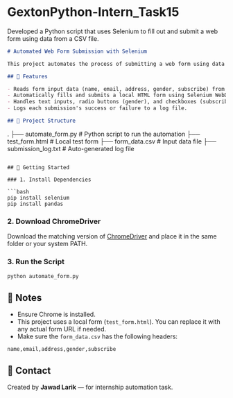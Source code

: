 # GextonPython-Intern_Task15
Developed a Python script that uses Selenium to fill out and submit a web form using data from a CSV file.

```markdown
# Automated Web Form Submission with Selenium

This project automates the process of submitting a web form using data from a CSV file with the help of Python and Selenium.

## 🔧 Features

- Reads form input data (name, email, address, gender, subscribe) from a CSV file.
- Automatically fills and submits a local HTML form using Selenium WebDriver.
- Handles text inputs, radio buttons (gender), and checkboxes (subscribe).
- Logs each submission's success or failure to a log file.

## 📁 Project Structure

```

.
├── automate\_form.py          # Python script to run the automation
├── test\_form.html            # Local test form
├── form\_data.csv             # Input data file
├── submission\_log.txt        # Auto-generated log file

````

## 🚀 Getting Started

### 1. Install Dependencies

```bash
pip install selenium
pip install pandas
````

### 2. Download ChromeDriver

Download the matching version of [ChromeDriver](https://sites.google.com/chromium.org/driver/) and place it in the same folder or your system PATH.

### 3. Run the Script

```bash
python automate_form.py
```

## 📝 Notes

* Ensure Chrome is installed.
* This project uses a local form (`test_form.html`). You can replace it with any actual form URL if needed.
* Make sure the `form_data.csv` has the following headers:

```
name,email,address,gender,subscribe
```

## 📩 Contact

Created by **Jawad Larik** — for internship automation task.

```
